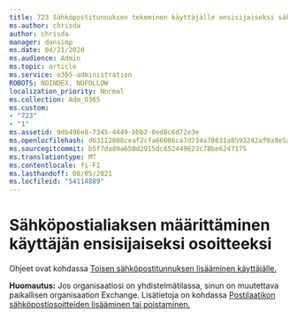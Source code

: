 ```yaml
---
title: 723 Sähköpostitunnuksen tekeminen käyttäjälle ensisijaiseksi sähköpostiviestille
ms.author: chrisda
author: chrisda
manager: dansimp
ms.date: 04/21/2020
ms.audience: Admin
ms.topic: article
ms.service: o365-administration
ROBOTS: NOINDEX, NOFOLLOW
localization_priority: Normal
ms.collection: Adm_O365
ms.custom:
- "723"
- "1"
ms.assetid: 9db496e8-7345-4449-bbb2-0ed8c6d72e3e
ms.openlocfilehash: d63112808ceaf2cfa66006ca7d734a78831a8593242af0a9e5ad86787e67cf1a
ms.sourcegitcommit: b5f7da89a650d2915dc652449623c78be6247175
ms.translationtype: MT
ms.contentlocale: fi-FI
ms.lasthandoff: 08/05/2021
ms.locfileid: "54114889"
---
```

# <a name="make-an-email-alias-the-primary-address-for-a-user"></a>Sähköpostialiaksen määrittäminen käyttäjän ensisijaiseksi osoitteeksi

Ohjeet ovat kohdassa [Toisen sähköpostitunnuksen lisääminen käyttäjälle.](https://docs.microsoft.com/microsoft-365/admin/email/add-another-email-alias-for-a-user)

**Huomautus:** Jos organisaatiosi on yhdistelmätilassa, sinun on muutettava paikallisen organisaation Exchange. Lisätietoja on kohdassa [Postilaatikon sähköpostiosoitteiden lisääminen tai poistaminen.](https://technet.microsoft.com/library/bb123794.aspx)
